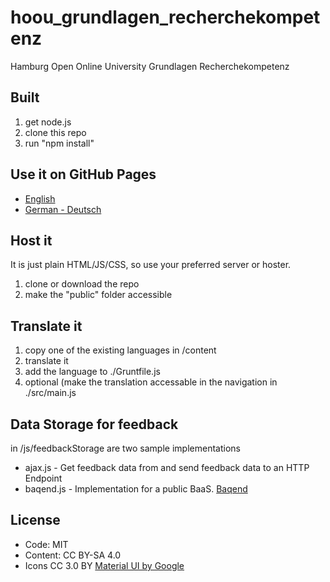 # hoou_grundlagen_recherchekompetenz
Hamburg Open Online University Grundlagen Recherchekompetenz

## Built
1. get node.js
1. clone this repo
1. run "npm install"

## Use it on GitHub Pages
* [English](https://pascalpflaum.github.io/hoou_grundlagen_recherchekompetenz/public/en.html)
* [German - Deutsch](https://pascalpflaum.github.io/hoou_grundlagen_recherchekompetenz/public/de.html)

## Host it
It is just plain HTML/JS/CSS, so use your preferred server or hoster.

1. clone or download the repo
1. make the "public" folder accessible

## Translate it

1. copy one of the existing languages in /content
1. translate it
1. add the language to ./Gruntfile.js
1. optional (make the translation accessable in the navigation in ./src/main.js

## Data Storage for feedback

in /js/feedbackStorage are two sample implementations
* ajax.js - Get feedback data from and send feedback data to an HTTP Endpoint
* baqend.js - Implementation for a public BaaS. [Baqend](https://www.baqend.com/)

## License

* Code: MIT
* Content: CC BY-SA 4.0
* Icons CC 3.0 BY [Material UI by Google](http://www.flaticon.com/packs/material-design)
